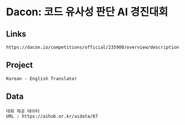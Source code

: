 # Dacon: 코드 유사성 판단 AI 경진대회

## Links
```
https://dacon.io/competitions/official/235900/overview/description
```


## Project
```
Korean - English Translator
```

## Data
```
대회 제공 데이터
URL : https://aihub.or.kr/aidata/87
```